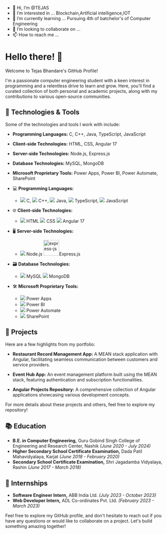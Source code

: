 - 👋 Hi, I’m @TEJAS
- 👀 I’m interested in ...
Blockchain,Artificial intelligence,IOT
- 🌱 I’m currently learning ...
Pursuing 4th of batchelor's of Computer Engineering
- 💞️ I’m looking to collaborate on ...
- 📫 How to reach me ...

# Hello there! 👋

Welcome to Tejas Bhandare's GitHub Profile!

I'm a passionate computer engineering student with a keen interest in programming and a relentless drive to learn and grow. Here, you'll find a curated collection of both personal and academic projects, along with my contributions to various open-source communities.

## 🔧 Technologies & Tools

Some of the technologies and tools I work with include:

- **Programming Languages:** C, C++, Java, TypeScript, JavaScript
- **Client-side Technologies:** HTML, CSS, Angular 17
- **Server-side Technologies:** Node.js, Express.js
- **Database Technologies:** MySQL, MongoDB
- **Microsoft Proprietary Tools:** Power Apps, Power BI, Power Automate, SharePoint
- 💻 **Programming Languages:** 
  - <img src="https://img.icons8.com/color/48/000000/c-programming.png"/> C, <img src="https://img.icons8.com/color/48/000000/c-plus-plus-logo.png"/> C++, <img src="https://img.icons8.com/color/48/000000/java-coffee-cup-logo.png"/> Java, <img src="https://img.icons8.com/color/48/000000/typescript.png"/> TypeScript, <img src="https://img.icons8.com/color/48/000000/javascript.png"/> JavaScript

- 🌐 **Client-side Technologies:** 
  - <img src="https://img.icons8.com/color/48/000000/html-5.png"/> HTML <img src="https://img.icons8.com/color/48/000000/css3.png"/> CSS <img src="https://img.icons8.com/color/48/000000/angularjs.png"/> Angular 17

- 🖥️ **Server-side Technologies:** 
  - <img src="https://img.icons8.com/color/48/000000/nodejs.png"/> Node.js <img width="50" height="50" src="https://img.icons8.com/ios/50/express-js.png" alt="express-js"/>Express.js

- 🗃️ **Database Technologies:** 
  - <img src="https://img.icons8.com/color/48/000000/mysql.png"/> MySQL <img src="https://www.google.com/imgres?imgurl=https%3A%2F%2Fwww.desuvit.com%2Fwp-content%2Fuploads%2F2021%2F03%2Fmongodb-icon.png&tbnid=rUG_aG-sJu1aaM&vet=10CAgQxiAoCWoXChMIoKfXnoGZhAMVAAAAAB0AAAAAEAc..i&imgrefurl=https%3A%2F%2F3tdesign.edu.vn%2Fmongodb-wallpaper-47zrzrvy%2F&docid=tdscK-qOqBHqbM&w=250&h=240&itg=1&q=mongodb%20logo&ved=0CAgQxiAoCWoXChMIoKfXnoGZhAMVAAAAAB0AAAAAEAc"/> MongoDB

- 🛠️ **Microsoft Proprietary Tools:** 
  - <img src="https://img.icons8.com/color/48/000000/powerapps.png"/> Power Apps
  - <img src="https://img.icons8.com/color/48/000000/power-bi.png"/> Power BI
  - <img src="https://img.icons8.com/color/48/000000/power-automate.png"/> Power Automate
  - <img src="https://img.icons8.com/color/48/000000/sharepoint.png"/> SharePoint

## 🚀 Projects

Here are a few highlights from my portfolio:

- **Restaurant Record Management App:** A MEAN stack application with Angular, facilitating seamless communication between customers and service providers.
  
- **Event Hub App:** An event management platform built using the MEAN stack, featuring authentication and subscription functionalities.

- **Angular Projects Repository:** A comprehensive collection of Angular applications showcasing various development concepts.

For more details about these projects and others, feel free to explore my repository!

## 📚 Education

- **B.E. in Computer Engineering,** Guru Gobind Singh College of Engineering and Research Center, Nashik *(June 2020 - July 2024)*
- **Higher Secondary School Certificate Examination,** Dada Patil Mahavidyalaya, Karjat *(June 2018 - February 2020)*
- **Secondary School Certificate Examination,** Shri Jagadamba Vidyalaya, Rashin *(June 2017 - March 2018)*

## 💼 Internships

- **Software Engineer Intern,** ABB India Ltd. *(July 2023 - October 2023)*
- **Web Developer Intern,** ADL Co-ordinates Pvt. Ltd. *(February 2023 - March 2023)*

Feel free to explore my GitHub profile, and don't hesitate to reach out if you have any questions or would like to collaborate on a project. Let's build something amazing together!
<!---
PhoenixTEJAS/PhoenixTEJAS is a ✨ special ✨ repository because its `README.md` (this file) appears on your GitHub profile.
You can click the Preview link to take a look at your changes.
--->
